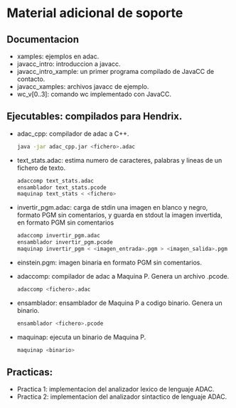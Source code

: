 # Material adicional de soporte
## Documentacion
- xamples: ejemplos en adac.
- javacc_intro: introduccion a javacc.
- javacc_intro_xample: un primer programa compilado de JavaCC de contacto.
- javacc_xamples: archivos javacc de ejemplo.
- wc_v[0..3]: comando wc implementado con JavaCC.

## Ejecutables: compilados para Hendrix.
- adac_cpp: compilador de adac a C++.
    ```bash
    java -jar adac_cpp.jar <fichero>.adac
    ```

- text_stats.adac: estima numero de caracteres, palabras y lineas de un fichero de texto.
    ```bash
    adaccomp text_stats.adac
    ensamblador text_stats.pcode
    maquinap text_stats < <fichero>
    ```

- invertir_pgm.adac: carga de stdin una imagen en blanco y negro, formato PGM sin comentarios, y guarda en stdout la imagen invertida, en formato PGM sin comentarios
    ```bash
    adaccomp invertir_pgm.adac
    ensamblador invertir_pgm.pcode
    maquinap invertir_pgm < <imagen_entrada>.pgm > <imagen_salida>.pgm
    ```

- einstein.pgm: imagen binaria en formato PGM sin comentarios.

- adaccomp: compilador de adac a Maquina P. Genera un archivo .pcode.
    ```bash
    adaccomp <fichero>.adac
    ```

- ensamblador: ensamblador de Maquina P a codigo binario. Genera un binario.
    ```bash
    ensamblador <fichero>.pcode
    ```

- maquinap: ejecuta un binario de Maquina P.
    ```bash
    maquinap <binario>
    ```

## Practicas:
- Practica 1: implementacion del analizador lexico de lenguaje ADAC.
- Practica 2: implementacion del analizador sintactico de lenguaje ADAC.

